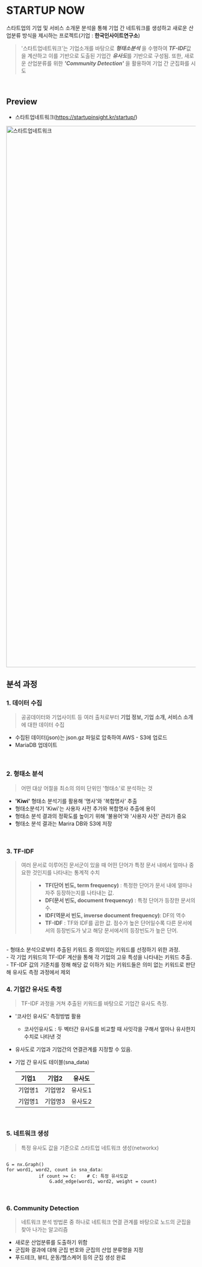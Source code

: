 # STARTUP NOW
스타트업의 기업 및 서비스 소개문 분석을 통해 기업 간 네트워크를 생성하고 새로운 산업분류 방식을 제시하는 프로젝트(기업 : **한국인사이트연구소**)<br>
>'스타트업네트워크'는 기업소개를 바탕으로 ***형태소분석*** 을 수행하여 ***TF-IDF***값을 계산하고 이를 기반으로 도출된 기업간 ***유사도***를 기반으로 구성됨. 또한, 새로운 산업분류를 위한 ***'Community Detection'*** 을 활용하여 기업 간 군집화를 시도


<br>


## Preview
-  스타트업네트워크(https://startupinsight.kr/startup/)
<img width="1439" alt="스타트업네트워크" src="https://user-images.githubusercontent.com/57355814/154926345-b9f1437e-9a8d-4d56-a963-e0cadd712edf.png" >

## 분석 과정
### 1. 데이터 수집
> 공공데이터와 기업사이트 등 여러 출처로부터 **기업 정보, 기업 소개, 서비스 소개**에 대한 데이터 수집
- 수집된 데이터(json)는 json.gz 파일로 압축하여 AWS - S3에 업로드
- MariaDB 업데이트
<br>

### 2. 형태소 분석
> 어떤 대상 어절을 최소의 의미 단위인 '형태소'로 분석하는 것
- **'Kiwi'** 형태소 분석기를 활용해 '명사'와 '복합명사' 추출
- 형태소분석기 'Kiwi'는 사용자 사전 추가와 복합명사 추출에 용이
- 형태소 분석 결과의 정확도를 높이기 위해 '불용어'와 '사용자 사전' 관리가 중요
- 형태소 분석 결과는 Marira DB와 S3에 저장
<br>

### 3. TF-IDF
> 여러 문서로 이루어진 문서군이 있을 때 어떤 단어가 특정 문서 내에서 얼마나 중요한 것인지를 나타내는 통계적 수치
>>  - **TF(단어 빈도, term frequency)** : 특정한 단어가 문서 내에 얼마나 자주 등장하는지를 나타내는 값.
>>  - **DF(문서 빈도, document frequency)** : 특정 단어가 등장한 문서의 수.
>>  - **IDF(역문서 빈도, inverse document frequency)**: DF의 역수
>>  - **TF-IDF** : TF와 IDF를 곱한 값. 점수가 높은 단어일수록 다른 문서에서의 등장빈도가 낮고 해당 문서에서의 등장빈도가 높은 단어.
<br>
- 형태소 분석으로부터 추출된 키워드 중 의미있는 키워드를 선정하기 위한 과정.<br>
- 각 기업 키워드의 TF-IDF 계산을 통해 각 기업의 고유 특성을 나타내는 키워드 추출.<br>
- TF-IDF 값의 기준치를 정해 해당 값 이하가 되는 키워드들은 의미 없는 키워드로 판단해 유사도 측정 과정에서 제외

<br>

### 4. 기업간 유사도 측정
> TF-IDF 과정을 거쳐 추출된 키워드를 바탕으로 기업간 유사도 측정.
- '코사인 유사도' 측정방법 활용
  - 코사인유사도 : 두 벡터간 유사도를 비교할 때 사잇각을 구해서 얼마나 유사한지 수치로 나타낸 것
- 유사도로 기업과 기업간의 연결관계를 지정할 수 있음.
- 기업 간 유사도 테이블(sna_data)

  |기업1|기업2|유사도|
  |---|---|---|
  |기업명1|기업명2|유사도1|
  |기업명1|기업명3|유사도2|

<br>

### 5. 네트워크 생성
> 특정 유사도 값을 기준으로 스타트업 네트워크 생성(networkx)
<pre><code>
G = nx.Graph()
for word1, word2, count in sna_data:
            if count >= C:    # C: 특정 유사도값
                G.add_edge(word1, word2, weight = count)
</code></pre>
<br>

### 6. Community Detection
> 네트워크 분석 방법론 중 하나로 네트워크 연결 관계를 바탕으로 노드의 군집을 찾아 나가는 알고리즘
- 새로운 산업분류를 도출하기 위함
- 군집화 결과에 대해 군집 번호와 군집의 산업 분류명을 지정
- 푸드테크, 뷰티, 운동/헬스케어 등의 군집 생성 완료
<br>














